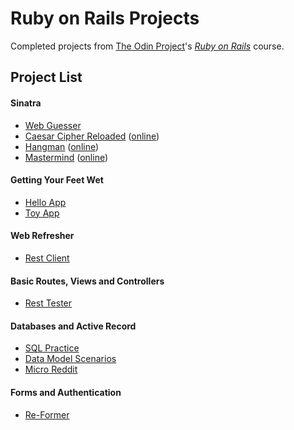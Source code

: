 # Ruby on Rails Projects

Completed projects from [The Odin Project](http://www.theodinproject.com/)'s *[Ruby on Rails](http://www.theodinproject.com/ruby-on-rails)* course.

## Project List

#### Sinatra
- [Web Guesser](https://github.com/daglilley/odin-rails/tree/master/project_sinatra/web_guesser)
- [Caesar Cipher Reloaded](https://github.com/daglilley/odin-rails/tree/master/project_sinatra/caesar_cipher_reloaded) ([online](https://odin-caesar-cipher.herokuapp.com/))
- [Hangman](https://github.com/daglilley/odin-rails/tree/master/project_sinatra/hangman) ([online](https://odin-hangman.herokuapp.com/))
- [Mastermind](https://github.com/daglilley/odin-rails/tree/master/project_sinatra/mastermind) ([online](https://odin-mastermind.herokuapp.com/))

#### Getting Your Feet Wet
- [Hello App](https://github.com/daglilley/odin-rails/tree/master/project_feet_wet/hello_app)
- [Toy App](https://github.com/daglilley/odin-rails/tree/master/project_feet_wet/toy_app)

#### Web Refresher
- [Rest Client](https://github.com/daglilley/odin-rails/tree/master/project_web_refresher/rest_client)

#### Basic Routes, Views and Controllers
- [Rest Tester](https://github.com/daglilley/odin-rails/tree/master/project_basic_rvc/rest_tester)

#### Databases and Active Record
- [SQL Practice](https://github.com/daglilley/odin-rails/tree/master/project_sql_database)
- [Data Model Scenarios](https://github.com/daglilley/odin-rails/tree/master/project_active_record/scenarios)
- [Micro Reddit](https://github.com/daglilley/odin-rails/tree/master/project_active_record/micro-reddit)

#### Forms and Authentication
- [Re-Former](https://github.com/daglilley/odin-rails/tree/master/project_forms/re-former)